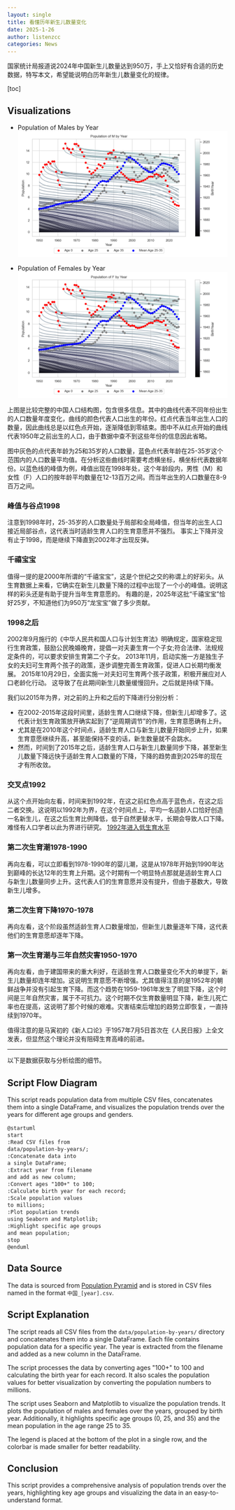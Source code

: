 ```yaml
---
layout: single
title: 看懂历年新生儿数量变化
date: 2025-1-26
author: listenzcc
categories: News
---
```


国家统计局报道说2024年中国新生儿数量达到950万，手上又恰好有合适的历史数据，特写本文，希望能说明白历年新生儿数量变化的规律。

[toc]

## Visualizations

- Population of Males by Year
![Population of Males by Year](/assets/population-by-years/population_M.png)

- Population of Females by Year
![Population of Females by Year](/assets/population-by-years/population_F.png)

上图是比较完整的中国人口结构图，包含很多信息。其中的曲线代表不同年份出生的人口数量年度变化，曲线的颜色代表人口出生的年份。红点代表当年出生人口的数量，因此曲线总是以红色点开始，逐渐降低到零结束。图中不从红点开始的曲线代表1950年之前出生的人口，由于数据中查不到这些年份的信息因此省略。

图中灰色的点代表年龄为25和35岁的人口数量，蓝色点代表年龄在25-35岁这个范围内的人口数量平均值。在分析这些曲线时需要考虑横坐标，横坐标代表数据年份。以蓝色线的峰值为例，峰值出现在1998年处，这个年龄段内，男性（M）和女性（F）人口的按年龄平均数量在12-13百万之间。而当年出生的人口数量在8-9百万之间。

### 峰值与谷点1998

注意到1998年时，25-35岁的人口数量处于局部和全局峰值，但当年的出生人口接近局部谷点，这代表当时适龄生育人口的生育意愿并不强烈。
事实上下降并没有止于1998，而是继续下降直到2002年才出现反弹。

### 千禧宝宝

值得一提的是2000年所谓的“千禧宝宝”，这是个世纪之交的称谓上的好彩头。从生育数据上来看，它确实在新生儿数量下降的过程中出现了一个小的峰值。说明这样的彩头还是有助于提升当年生育意愿的。
有趣的是，2025年这批“千禧宝宝”恰好25岁，不知道他们为950万“龙宝宝”做了多少贡献。

### 1998之后

2002年9月施行的《中华人民共和国人口与计划生育法》明确规定，国家稳定现行生育政策，鼓励公民晚婚晚育，提倡一对夫妻生育一个子女;符合法律、法规规定条件的，可以要求安排生育第二个子女。
2013年11月，启动实施一方是独生子女的夫妇可生育两个孩子的政策，逐步调整完善生育政策，促进人口长期均衡发展。
2015年10月29日，全面实施一对夫妇可生育两个孩子政策，积极开展应对人口老龄化行动。
这导致了在此期间新生儿数量缓慢回升。之后就是持续下降。

我们以2015年为界，对之前的上升和之后的下降进行分别分析：

- 在2002-2015年这段时间里，适龄生育人口继续下降，但新生儿却增多了。这代表计划生育政策放开确实起到了“逆周期调节”的作用，生育意愿确有上升。
- 尤其是在2010年这个时间点，适龄生育人口与新生儿数量开始同步上升，如果生育意愿继续升高，甚至能保持不变的话，新生数量就不会跳水。
- 然而，时间到了2015年之后，适龄生育人口与新生儿数量同步下降，甚至新生儿数量下降远快于适龄生育人口数量的下降，下降的趋势直到2025年的现在才有所收敛。

### 交叉点1992

从这个点开始向左看，时间来到1992年，在这之前红色点高于蓝色点，在这之后二者交换。这说明以1992年为界，在这个时间点上，平均一名适龄人口恰好创造一名新生儿，在这之后生育比例降低，低于自然更替水平，长期会导致人口下降。难怪有人口学者以此为界进行研究。
[1992年进入低生育水平](http://m.chinareform.net/plus/view.php?aid=32040 "1992年进入低生育水平")

### 第二次生育潮1978-1990

再向左看，可以立即看到1978-1990年的婴儿潮，这是从1978年开始到1990年达到巅峰的长达12年的生育上升期。这个时期有一个明显特点那就是适龄生育人口与新生儿数量同步上升。这代表人们的生育意愿并没有提升，但由于基数大，导致新生儿增多。

### 第二次生育下降1970-1978

再向左看，这个阶段虽然适龄生育人口数量增加，但新生儿数量逐年下降，这代表他们的生育意愿却逐年下降。

### 第一次生育潮与三年自然灾害1950-1970

再向左看，由于建国带来的重大利好，在适龄生育人口数量变化不大的单提下，新生儿数量却连年增加。这说明生育意愿不断增强。尤其值得注意的是1952年的朝鲜战争并没有引起生育下降。而这个趋势在1959-1961年发生了明显下降，这个时间是三年自然灾害，属于不可抗力。这个时期不仅生育数量明显下降，新生儿死亡率也在提高，这说明了那个时候的艰难。灾害结束后增加的趋势立即恢复，一直持续到1970年。

值得注意的是马寅初的《新人口论》于1957年7月5日首次在《人民日报》上全文发表，但显然这个理论并没有阻碍生育高峰的前进。

---

以下是数据获取与分析绘图的细节。

## Script Flow Diagram

This script reads population data from multiple CSV files, concatenates them into a single DataFrame, and visualizes the population trends over the years for different age groups and genders.

```plantuml
@startuml
start
:Read CSV files from 
data/population-by-years/;
:Concatenate data into 
a single DataFrame;
:Extract year from filename 
and add as new column;
:Convert ages "100+" to 100;
:Calculate birth year for each record;
:Scale population values 
to millions;
:Plot population trends 
using Seaborn and Matplotlib;
:Highlight specific age groups 
and mean population;
stop
@enduml
```

## Data Source

The data is sourced from [Population Pyramid](https://population-pyramid.net/zh-cn/pp/%E4%B8%AD%E5%9B%BD) and is stored in CSV files named in the format `中国_[year].csv`.

## Script Explanation

The script reads all CSV files from the `data/population-by-years/` directory and concatenates them into a single DataFrame. Each file contains population data for a specific year. The year is extracted from the filename and added as a new column in the DataFrame.

The script processes the data by converting ages "100+" to 100 and calculating the birth year for each record. It also scales the population values for better visualization by converting the population numbers to millions.

The script uses Seaborn and Matplotlib to visualize the population trends. It plots the population of males and females over the years, grouped by birth year. Additionally, it highlights specific age groups (0, 25, and 35) and the mean population in the age range 25 to 35.

The legend is placed at the bottom of the plot in a single row, and the colorbar is made smaller for better readability.

## Conclusion

This script provides a comprehensive analysis of population trends over the years, highlighting key age groups and visualizing the data in an easy-to-understand format.


